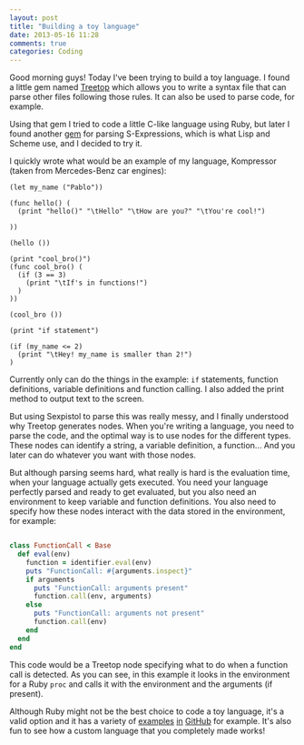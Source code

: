 ```yaml
---
layout: post
title: "Building a toy language"
date: 2013-05-16 11:28
comments: true
categories: Coding
---
```


Good morning guys! Today I've been trying to build a toy language. I found a little gem named [Treetop](https://github.com/nathansobo/treetop) which allows you to write a syntax file that can parse other files following those rules. It can also be used to parse code, for example. 

Using that gem I tried to code a little C-like language using Ruby, but later I found another [gem](https://github.com/aarongough/sexpistol) for parsing S-Expressions, which is what Lisp and Scheme use, and I decided to try it.

I quickly wrote what would be an example of my language, Kompressor (taken from Mercedes-Benz car engines):

```
(let my_name ("Pablo"))

(func hello() (
  (print "hello()" "\tHello" "\tHow are you?" "\tYou're cool!")

))

(hello ())

(print "cool_bro()")
(func cool_bro() (
  (if (3 == 3)
    (print "\tIf's in functions!")
  )
))

(cool_bro ())

(print "if statement")

(if (my_name <= 2)
  (print "\tHey! my_name is smaller than 2!")
)
```

Currently only can do the things in the example: `if` statements, function definitions, variable definitions and function calling. I also added the print method to output text to the screen.

But using Sexpistol to parse this was really messy, and I finally understood why Treetop generates nodes. When you're writing a language, you need to parse the code, and the optimal way is to use nodes for the different types. These nodes can identify a string, a variable definition, a function... And you later can do whatever you want with those nodes.

But although parsing seems hard, what really is hard is the evaluation time, when your language actually gets executed. You need your language perfectly parsed and ready to get evaluated, but you also need an environment to keep variable and function definitions. You also need to specify how these nodes interact with the data stored in the environment, for example:

```ruby

class FunctionCall < Base
  def eval(env)
    function = identifier.eval(env)
    puts "FunctionCall: #{arguments.inspect}"
    if arguments
      puts "FunctionCall: arguments present"
      function.call(env, arguments)
    else
      puts "FunctionCall: arguments not present"
      function.call(env)
    end
  end
end

```

This code would be a Treetop node specifying what to do when a function call is detected. As you can see, in this example it looks in the environment for a Ruby `proc` and calls it with the environment and the arguments (if present).

Although Ruby might not be the best choice to code a toy language, it's a valid option and it has a variety of [examples](https://github.com/jstotz/porkchop) [in](https://github.com/snusnu/trxl) [GitHub](https://github.com/snusnu/trxl) for example. It's also fun to see how a custom language that you completely made works!